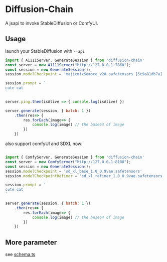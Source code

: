 # Diffusion-Chain
A jsapi to invoke StableDiffusion or ComfyUI.

## Usage 
launch your StableDiffusion with `--api`

```javascript
import { A1111Server, GenerateSession } from 'diffusion-chain'
const server = new A1111Server("http://127.0.0.1:7860");
const session = new GenerateSession();
session.modelCheckpoint = 'majicmixSombre_v20.safetensors [5c9a81db7a]'

session.prompt = `
cute cat
`

server.ping.then(isAlive => { console.log(isAlive) })

server.generate(session, { batch: 1 })
    .then(res=> {
        res.forEach(image=> {
            console.log(image) // the base64 of image
        })
    })
```

also support comfyUI and SDXL now:
```javascript

import { ComfyServer, GenerateSession } from 'diffusion-chain'
const server = new ComfyServer("http://127.0.0.1:8188");
const session = new GenerateSession();
session.modelCheckpoint = 'sd_xl_base_1.0_0.9vae.safetensors'
session.modelCheckpointRefiner = 'sd_xl_refiner_1.0_0.9vae.safetensors'

session.prompt = `
cute cat
`

server.generate(session, { batch: 1 })
    .then(res=> {
        res.forEach(image=> {
            console.log(image) // the base64 of image
        })
    })
```

## More parameter
see [schema.ts](https://github.com/zombieyang/diffusion-chain/blob/main/src/sessions/GenerateSession.ts)

